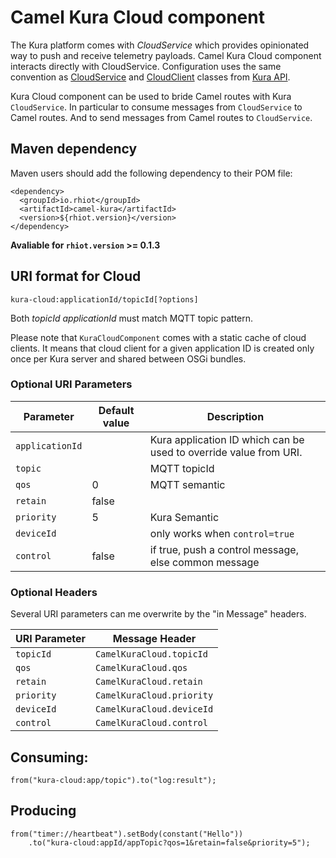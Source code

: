 # Camel Kura Cloud component

The Kura platform comes with *CloudService* which provides opinionated way to push and receive telemetry payloads. Camel Kura Cloud
component interacts directly with CloudService. Configuration uses the same convention as
[CloudService](http://download.eclipse.org/kura/releases/1.3.0/docs/apidocs/org/eclipse/kura/cloud/CloudService.html)
and [CloudClient](http://download.eclipse.org/kura/releases/1.3.0/docs/apidocs/org/eclipse/kura/cloud/CloudClient.html)
classes from [Kura API](http://download.eclipse.org/kura/releases/1.3.0/docs/apidocs/).

Kura Cloud component can be used to bride Camel routes with Kura `CloudService`. In particular to consume messages from
`CloudService` to Camel routes. And to send messages from Camel routes to `CloudService`.

## Maven dependency

Maven users should add the following dependency to their POM file:

    <dependency>
      <groupId>io.rhiot</groupId>
      <artifactId>camel-kura</artifactId>
      <version>${rhiot.version}</version>
    </dependency>

**Avaliable for `rhiot.version` >= 0.1.3**


## URI format for Cloud

    kura-cloud:applicationId/topicId[?options]

Both *topicId* *applicationId* must match MQTT topic pattern.

Please note that `KuraCloudComponent` comes with a static cache of cloud clients. It means that cloud client for a given
application ID is created only once per Kura server and shared between OSGi bundles.


### Optional URI Parameters

| Parameter        | Default value             | Description                 |
|------------------|---------------------------|-----------------------------|
| `applicationId`          |                           | Kura application ID which can be used to override value from URI. |
| `topic`        |                           | MQTT topicId                |
| `qos`            |0                          | MQTT semantic               |
| `retain`         |false                      |                             |
| `priority`       |5                          | Kura Semantic                           |
| `deviceId`|                           | only works when `control=true` |
| `control`        | false                          |  if true, push a control message, else common message                  |


### Optional Headers

Several URI parameters can me overwrite by the "in Message" headers.

| URI Parameter    | Message Header                 | 
|------------------|--------------------------------|
| `topicId`        |`CamelKuraCloud.topicId`        |
| `qos`            |`CamelKuraCloud.qos`            |
| `retain`         |`CamelKuraCloud.retain`         |
| `priority`       |`CamelKuraCloud.priority`       |
| `deviceId` |`CamelKuraCloud.deviceId`|
| `control`        |`CamelKuraCloud.control`        |

## Consuming:

    from("kura-cloud:app/topic").to("log:result");

## Producing

    from("timer://heartbeat").setBody(constant("Hello"))
        .to("kura-cloud:appId/appTopic?qos=1&retain=false&priority=5"); 

